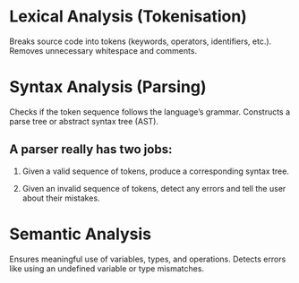 # Lexical Analysis (Tokenisation)

Breaks source code into tokens (keywords, operators, identifiers, etc.).
Removes unnecessary whitespace and comments.

# Syntax Analysis (Parsing)

Checks if the token sequence follows the language’s grammar.
Constructs a parse tree or abstract syntax tree (AST).

## A parser really has two jobs:

1. Given a valid sequence of tokens, produce a corresponding syntax tree.

2. Given an invalid sequence of tokens, detect any errors and tell the user about their mistakes.

# Semantic Analysis

Ensures meaningful use of variables, types, and operations.
Detects errors like using an undefined variable or type mismatches.

